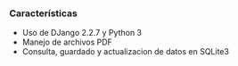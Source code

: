 ### Características

- Uso de DJango 2.2.7 y Python 3
- Manejo de archivos PDF
- Consulta, guardado y actualizacion de datos en SQLite3
